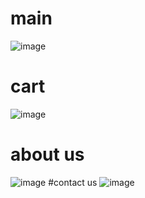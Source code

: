# main
![image](https://github.com/migueldesarrollosoftware/project-ec/assets/77113019/b2d7dcd5-536b-45ff-83e0-29d19674ba60)
# cart
![image](https://github.com/migueldesarrollosoftware/project-ec/assets/77113019/734adfc6-654c-42f7-b501-fdde62cc0fe9)
# about us
![image](https://github.com/migueldesarrollosoftware/project-ec/assets/77113019/f64ed298-0555-4073-ab6d-bcf6a9c7ef5b)
#contact us
![image](https://github.com/migueldesarrollosoftware/project-ec/assets/77113019/a9a7778a-dcda-4a08-9513-cbf836c559f5)


